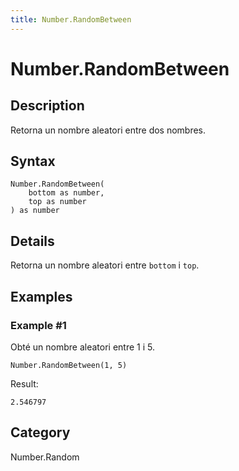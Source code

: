 ```yaml
---
title: Number.RandomBetween
---
```


# Number.RandomBetween


## Description

Retorna un nombre aleatori entre dos nombres.


## Syntax

```powerquery
Number.RandomBetween(
    bottom as number,
    top as number
) as number
```


## Details

Retorna un nombre aleatori entre <code>bottom</code> i <code>top</code>.


## Examples

### Example #1 
Obté un nombre aleatori entre 1 i 5.
```powerquery
Number.RandomBetween(1, 5)
```

Result: 
```powerquery
2.546797
```




## Category
Number.Random
